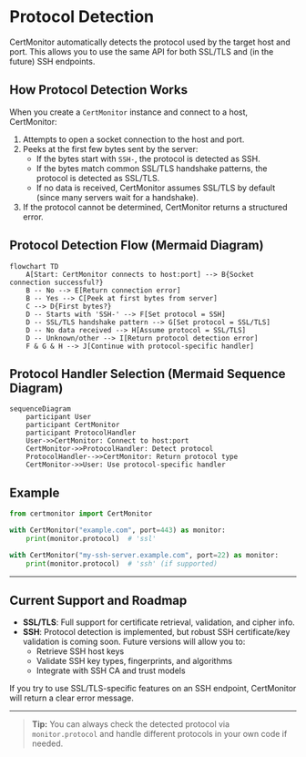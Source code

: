 # Protocol Detection

CertMonitor automatically detects the protocol used by the target host and port. This allows you to use the same API for both SSL/TLS and (in the future) SSH endpoints.

## How Protocol Detection Works

When you create a `CertMonitor` instance and connect to a host, CertMonitor:

1. Attempts to open a socket connection to the host and port.
2. Peeks at the first few bytes sent by the server:
   - If the bytes start with `SSH-`, the protocol is detected as SSH.
   - If the bytes match common SSL/TLS handshake patterns, the protocol is detected as SSL/TLS.
   - If no data is received, CertMonitor assumes SSL/TLS by default (since many servers wait for a handshake).
3. If the protocol cannot be determined, CertMonitor returns a structured error.

## Protocol Detection Flow (Mermaid Diagram)

```mermaid
flowchart TD
    A[Start: CertMonitor connects to host:port] --> B{Socket connection successful?}
    B -- No --> E[Return connection error]
    B -- Yes --> C[Peek at first bytes from server]
    C --> D{First bytes?}
    D -- Starts with 'SSH-' --> F[Set protocol = SSH]
    D -- SSL/TLS handshake pattern --> G[Set protocol = SSL/TLS]
    D -- No data received --> H[Assume protocol = SSL/TLS]
    D -- Unknown/other --> I[Return protocol detection error]
    F & G & H --> J[Continue with protocol-specific handler]
```

## Protocol Handler Selection (Mermaid Sequence Diagram)

```mermaid
sequenceDiagram
    participant User
    participant CertMonitor
    participant ProtocolHandler
    User->>CertMonitor: Connect to host:port
    CertMonitor->>ProtocolHandler: Detect protocol
    ProtocolHandler-->>CertMonitor: Return protocol type
    CertMonitor->>User: Use protocol-specific handler
```

## Example

```python
from certmonitor import CertMonitor

with CertMonitor("example.com", port=443) as monitor:
    print(monitor.protocol)  # 'ssl'

with CertMonitor("my-ssh-server.example.com", port=22) as monitor:
    print(monitor.protocol)  # 'ssh' (if supported)
```

---

## Current Support and Roadmap

- **SSL/TLS**: Full support for certificate retrieval, validation, and cipher info.
- **SSH**: Protocol detection is implemented, but robust SSH certificate/key validation is coming soon. Future versions will allow you to:
  - Retrieve SSH host keys
  - Validate SSH key types, fingerprints, and algorithms
  - Integrate with SSH CA and trust models

If you try to use SSL/TLS-specific features on an SSH endpoint, CertMonitor will return a clear error message.

---

> **Tip:** You can always check the detected protocol via `monitor.protocol` and handle different protocols in your own code if needed.
